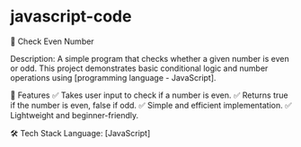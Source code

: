 # javascript-code

🔢 Check Even Number

Description:
A simple program that checks whether a given number is even or odd. This project demonstrates basic conditional logic and number operations using
[programming language - JavaScript].

📌 Features
✅ Takes user input to check if a number is even.
✅ Returns true if the number is even, false if odd.
✅ Simple and efficient implementation.
✅ Lightweight and beginner-friendly.

🛠️ Tech Stack
Language: [JavaScript]
